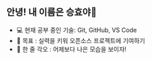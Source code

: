 ## 안녕! 내 이름은 승효야👋

- 💻 현재 공부 중인 기술: Git, GitHub, VS Code
- 🎯 목표 : 실력을 키워 오픈소스 프로젝트에 기여하기
- 🚀 한 줄 각오 : 어제보다 나은 모습을 보이자!

<!--
**BaekSeungHyo1/BaekSeungHyo1** is a ✨ _special_ ✨ repository because its `README.md` (this file) appears on your GitHub profile.

Here are some ideas to get you started:

- 🔭 I’m currently working on ...
- 🌱 I’m currently learning ...
- 👯 I’m looking to collaborate on ...
- 🤔 I’m looking for help with ...
- 💬 Ask me about ...
- 📫 How to reach me: ...
- 😄 Pronouns: ...
- ⚡ Fun fact: ...
-->
